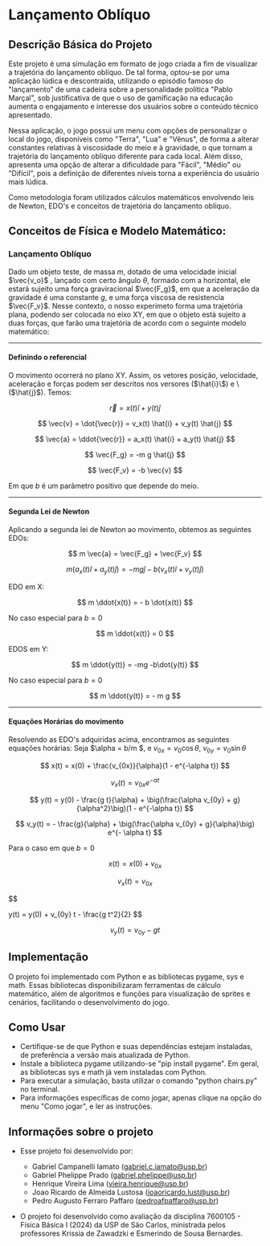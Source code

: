 # Lançamento Oblíquo

## Descrição Básica do Projeto

Este projeto é uma simulação em formato de jogo criada a fim de visualizar a trajetória do lançamento oblíquo. De tal forma, optou-se por uma aplicação lúdica e descontraída, utilizando o episódio famoso do "lançamento" de uma cadeira sobre a personalidade política "Pablo Marçal", sob justificativa de que o uso de gamificação na educação aumenta o engajamento e interesse dos usuários sobre o conteúdo técnico apresentado. 

Nessa aplicação, o jogo possui um menu com opções de personalizar o local do jogo, disponíveis como "Terra", "Lua" e "Vênus", de forma a alterar constantes relativas à viscosidade do meio e à gravidade, o que tornam a trajetória do lançamento oblíquo diferente para cada local. Além disso, apresenta uma opção de alterar a dificuldade para "Fácil", "Médio" ou "Difícil", pois a definição de diferentes níveis torna a experiência do usuário mais lúdica.

Como metodologia foram utilizados cálculos matemáticos envolvendo leis de Newton, EDO's e conceitos de trajetória do lançamento oblíquo.
## Conceitos de Física e Modelo Matemático:
### Lançamento Oblíquo

Dado um objeto teste, de massa $m$, dotado de uma velocidade inicial $\vec{v_o}$ , lançado com certo ângulo $\theta$, formado com a horizontal, ele estará sujeito uma força graviracional $\vec{F_g}$, em que a aceleração da gravidade é uma constante $g$, e uma força viscosa de resistencia $\vec{F_v}$.
Nesse contexto, o nosso experimeto forma uma trajetória plana, podendo ser colocada no eixo XY, em que o objeto está sujeito a duas forças, que farão uma trajetória de acordo com o seguinte modelo matemático:

---

#### Definindo o referencial
  O movimento ocorrerá no plano XY. Assim, os vetores posição, velocidade, aceleração e forças podem ser descritos nos versores \($\hat{i}\$) e \($\hat{j}\$). Temos:

$$
\vec{r} = x(t) \hat{i} + y(t) \hat{j}
$$

$$
\vec{v} = \dot{\vec{r}} = v_x(t) \hat{i} + v_y(t) \hat{j}
$$

$$
\vec{a} = \ddot{\vec{r}} = a_x(t) \hat{i} + a_y(t) \hat{j}
$$

$$
\vec{F_g} = -m g \hat{j}
$$

$$
\vec{F_v} = -b \vec{v}
$$

Em que $b$ é um parâmetro positivo que depende do meio.

---

#### Segunda Lei de Newton

Aplicando a segunda lei de Newton ao movimento, obtemos as seguintes EDOs:

$$
m \vec{a} = \vec{F_g} + \vec{F_v}
$$

$$
m (a_x(t)\hat{i} + a_y(t)\hat{j}) = -mg\hat{j} - b(v_x(t)\hat{i} + v_y(t)\hat{j})
$$

EDO em X:

$$
m \ddot{x(t)} = - b \dot{x(t)}
$$

No caso especial para $b = 0$

$$
m \ddot{x(t)} = 0
$$

EDOS em Y:

$$
m \ddot{y(t)} = -mg -b\dot{y(t)}
$$

No caso especial para $b = 0$

$$
m \ddot{y(t)} = - m g
$$

---

#### Equações Horárias do movimento
Resolvendo as EDO's adquiridas acima, encontramos as seguintes equações horárias:
Seja $\alpha = b/m $, e $v_{0x} = v_0 \cos{\theta}$, $v_{0y} = v_0 \sin{\theta}$

$$
x(t) = x(0) + \frac{v_{0x}}{\alpha}(1 - e^{-\alpha t})
$$

$$
v_x(t) = v_{0x} e^{- \alpha t}
$$

$$
y(t) = y(0) - \frac{g t}{\alpha} + \big(\frac{\alpha v_{0y} + g}{\alpha^2}\big)(1 - e^{-\alpha t})
$$

$$
v_y(t) = - \frac{g}{\alpha} + \big(\frac{\alpha v_{0y} + g}{\alpha}\big) e^{- \alpha t}
$$

Para o caso em que $b = 0$

$$
x(t) = x(0) + v_{0x}
$$

$$
v_x(t) = v_{0x}
$$

$$


y(t) = y(0) + v_{0y} t - \frac{g t^2}{2}
$$

$$
v_y(t) = v_{0y} - gt
$$


## Implementação
O projeto foi implementado com Python e as bibliotecas pygame, sys e math. Essas bibliotecas disponibilizaram ferramentas de cálculo matemático, além de algoritmos e funções para visualização de sprites e cenários, facilitando o desenvolvimento do jogo.
## Como Usar

- Certifique-se de que Python e suas dependências estejam instaladas, de preferência a versão mais atualizada de Python.
- Instale a biblioteca pygame utilizando-se "pip install pygame". Em geral, as bibliotecas sys e math já vem instaladas com Python.
- Para executar a simulação, basta utilizar o comando "python chairs.py" no terminal.
- Para informações específicas de como jogar, apenas clique na opção do menu "Como jogar", e ler as instruções.

## Informações sobre o projeto

- Esse projeto foi desenvolvido por: 
  - Gabriel Campanelli Iamato (<gabriel.c.iamato@usp.br>)
  - Gabriel Phelippe Prado (<gabriel.phelippe@usp.br>)
  - Henrique Vireira Lima (<vieira.henrique@usp.br>)
  - Joao Ricardo de Almeida Lustosa (<joaoricardo.lust@usp.br>)
  - Pedro Augusto Ferraro Paffaro (<pedroafpaffaro@usp.br>)
  
- O projeto foi desenvolvido como avaliação da disciplina 7600105 - Física Básica I (2024) da USP de São Carlos,  ministrada pelos professores Krissia de Zawadzki e Esmerindo de Sousa Bernardes.
